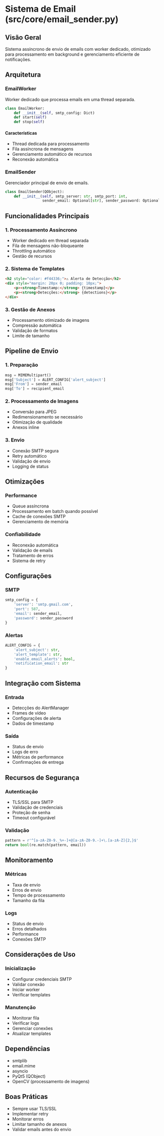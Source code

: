 # Sistema de Email (src/core/email_sender.py)

## Visão Geral
Sistema assíncrono de envio de emails com worker dedicado, otimizado para processamento em background e gerenciamento eficiente de notificações.

## Arquitetura

### EmailWorker
Worker dedicado que processa emails em uma thread separada.

```python
class EmailWorker:
    def __init__(self, smtp_config: Dict)
    def start(self)
    def stop(self)
```

#### Características
- Thread dedicada para processamento
- Fila assíncrona de mensagens
- Gerenciamento automático de recursos
- Reconexão automática

### EmailSender
Gerenciador principal de envio de emails.

```python
class EmailSender(QObject):
    def __init__(self, smtp_server: str, smtp_port: int, 
                 sender_email: Optional[str], sender_password: Optional[str])
```

## Funcionalidades Principais

### 1. Processamento Assíncrono
- Worker dedicado em thread separada
- Fila de mensagens não-bloqueante
- Throttling automático
- Gestão de recursos

### 2. Sistema de Templates
```html
<h2 style="color: #f44336;">⚠️ Alerta de Detecção</h2>
<div style="margin: 20px 0; padding: 10px;">
    <p><strong>Timestamp:</strong> {timestamp}</p>
    <p><strong>Detecções:</strong> {detections}</p>
</div>
```

### 3. Gestão de Anexos
- Processamento otimizado de imagens
- Compressão automática
- Validação de formatos
- Limite de tamanho

## Pipeline de Envio

### 1. Preparação
```python
msg = MIMEMultipart()
msg['Subject'] = ALERT_CONFIG['alert_subject']
msg['From'] = sender_email
msg['To'] = recipient_email
```

### 2. Processamento de Imagens
- Conversão para JPEG
- Redimensionamento se necessário
- Otimização de qualidade
- Anexos inline

### 3. Envio
- Conexão SMTP segura
- Retry automático
- Validação de envio
- Logging de status

## Otimizações

### Performance
- Queue assíncrona
- Processamento em batch quando possível
- Cache de conexões SMTP
- Gerenciamento de memória

### Confiabilidade
- Reconexão automática
- Validação de emails
- Tratamento de erros
- Sistema de retry

## Configurações

### SMTP
```python
smtp_config = {
    'server': 'smtp.gmail.com',
    'port': 587,
    'email': sender_email,
    'password': sender_password
}
```

### Alertas
```python
ALERT_CONFIG = {
    'alert_subject': str,
    'alert_template': str,
    'enable_email_alerts': bool,
    'notification_email': str
}
```

## Integração com Sistema

### Entrada
- Detecções do AlertManager
- Frames de vídeo
- Configurações de alerta
- Dados de timestamp

### Saída
- Status de envio
- Logs de erro
- Métricas de performance
- Confirmações de entrega

## Recursos de Segurança

### Autenticação
- TLS/SSL para SMTP
- Validação de credenciais
- Proteção de senha
- Timeout configurável

### Validação
```python
pattern = r'^[a-zA-Z0-9._%+-]+@[a-zA-Z0-9.-]+\.[a-zA-Z]{2,}$'
return bool(re.match(pattern, email))
```

## Monitoramento

### Métricas
- Taxa de envio
- Erros de envio
- Tempo de processamento
- Tamanho da fila

### Logs
- Status de envio
- Erros detalhados
- Performance
- Conexões SMTP

## Considerações de Uso

### Inicialização
- Configurar credenciais SMTP
- Validar conexão
- Iniciar worker
- Verificar templates

### Manutenção
- Monitorar fila
- Verificar logs
- Gerenciar conexões
- Atualizar templates

## Dependências
- smtplib
- email.mime
- asyncio
- PyQt5 (QObject)
- OpenCV (processamento de imagens)

## Boas Práticas
- Sempre usar TLS/SSL
- Implementar retry
- Monitorar erros
- Limitar tamanho de anexos
- Validar emails antes do envio